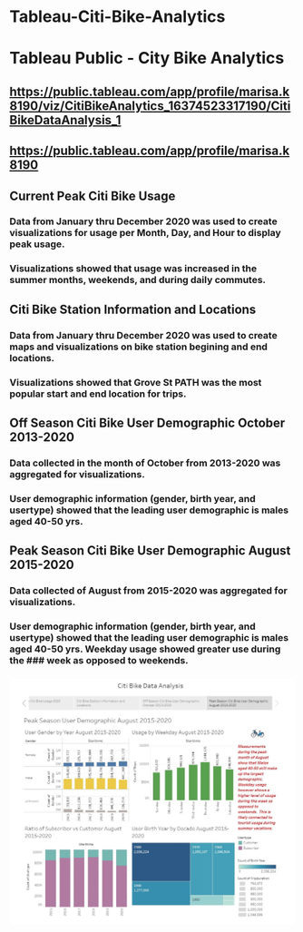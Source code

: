 # Tableau-Citi-Bike-Analytics

# Tableau Public - City Bike Analytics
## https://public.tableau.com/app/profile/marisa.k8190/viz/CitiBikeAnalytics_16374523317190/CitiBikeDataAnalysis_1
## https://public.tableau.com/app/profile/marisa.k8190

## Current Peak Citi Bike Usage
### Data from January thru December 2020 was used to create visualizations for usage per Month, Day, and Hour to display peak usage.
### Visualizations showed that usage was increased in the summer months, weekends, and during daily commutes.

## Citi Bike Station Information and Locations 
### Data from January thru December 2020 was used to create maps and visualizations on bike station begining and end locations.
### Visualizations showed that Grove St PATH was the most popular start and end location for trips.

## Off Season Citi Bike User Demographic October 2013-2020
### Data collected in the month of October from 2013-2020 was aggregated for visualizations.
### User demographic information (gender, birth year, and usertype) showed that the leading user demographic is males aged 40-50 yrs.

## Peak Season Citi Bike User Demographic August 2015-2020
### Data collected of August from 2015-2020 was aggregated for visualizations.
### User demographic information (gender, birth year, and usertype) showed that the leading user demographic is males aged 40-50 yrs.  Weekday usage showed greater use during the ### week as opposed to weekends.   
### ![Peak Season Citi Bike User Demographic August 2015-2020](/images/Peak_Season_August_Tableau.JPG)
